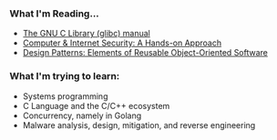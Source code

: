 ### What I'm Reading...

- [The GNU C Library (glibc) manual](https://sourceware.org/glibc/manual/latest/html_mono/libc.html)
- [Computer & Internet Security: A Hands-on Approach](https://www.amazon.com/Computer-Internet-Security-Hands-Approach/dp/1733003932)
- [Design Patterns: Elements of Reusable Object-Oriented Software](https://a.co/d/03npFpQE)


### What I'm trying to learn:

- Systems programming
- C Language and the C/C++ ecosystem
- Concurrency, namely in Golang
- Malware analysis, design, mitigation, and reverse engineering
